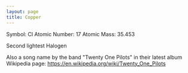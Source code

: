 ```yaml
---
layout: page
title: Copper
---
```

Symbol: Cl
Atomic Number: 17
Atomic Mass: 35.453

Second lightest Halogen

Also a song name by the band "Twenty One Pilots" in their latest album
Wikipedia page:
https://en.wikipedia.org/wiki/Twenty_One_Pilots

